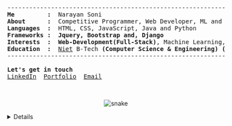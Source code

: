 <pre>
--------------------------------------------------------------------------------
<b>Me         :</b>  Narayan Soni
<b>About      :</b>  Competitive Programmer, Web Developer, ML and Tech Enthusiast
<b>Languages  :</b>  HTML, CSS, JavaScript, Java and Python
<b>Frameworks :</b>  <b>Jquery, Bootstrap and, Django</b>
<b>Interests  :</b>  <b>Web-Development(Full-Stack)</b>, Machine Learning, Open-Source Contribution
<b>Education  :</b>  <a href="http://www.niet.co.in/">Niet</a> B-Tech <b>(Computer Science & Engineering) (2024)</b>
--------------------------------------------------------------------------------

<b>Let's get in touch</b>
<a href="https://linkedin.com/in/narayan-soni/">LinkedIn</a>  <a href="https://narayan954.github.io">Portfolio</a>  <a href="mailto:narayansoni954@gmail.com">Email</a>

<!-- <b>Featured Projects </b>
<a href="https://youtemy.tech/">YouTemy<a>  <a href="https://music-expanse.herokuapp.com/">Music Expanse<a> 

<b>Additional:</b>
<a href="https://goofy-sammet-fca865.netlify.app/">Porfolio-MLH<a>  <a href="https://narayan954.github.io">narayan954.github.io<a>  <a href="https://narayan954.github.io/Learn_CODE/">Learn_CODE<a> -->
</pre>

<!-- <p align="center"> 
  Visitors count:<br>
  <img src="https://profile-counter.glitch.me/narayan954/count.svg" />
</p> -->
<p align="center">
  <img src="https://github.com/rosekamallove/narayan954/blob/output/github-contribution-grid-snake.svg" alt="snake">
</p>

<details closed>
 <p align="center">
  <img src = "https://github-readme-stats.vercel.app/api?username=narayan954&show_icons=true&line_height=27&theme=onedark" align="center">
<!-- <img align="right" src="https://github-readme-streak-stats.herokuapp.com/?user=narayan954&count_private=true&theme=onedark" alt="mostlypanda" /> -->
</p>

<!-- ![Narayan Soni's github activity graph](https://activity-graph.herokuapp.com/graph?username=narayan954&theme=onedark) -->
<p align="center">  
<img src="https://komarev.com/ghpvc/?username=narayan954" alt="V2dha" /> <a href="https://twitter.com/narayan854"> </a>
</p>
</details>

<!-- ![Waves](./assets/bottom-header.svg) -->
